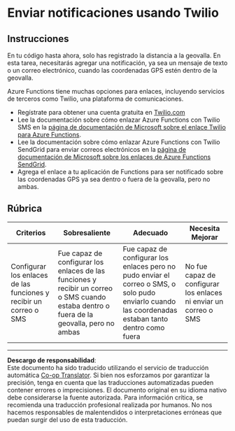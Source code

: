 <!--
CO_OP_TRANSLATOR_METADATA:
{
  "original_hash": "5cb65a6ec4387ed177e145347e8e308e",
  "translation_date": "2025-08-26T15:45:35+00:00",
  "source_file": "3-transport/lessons/4-geofences/assignment.md",
  "language_code": "es"
}
-->
# Enviar notificaciones usando Twilio

## Instrucciones

En tu código hasta ahora, solo has registrado la distancia a la geovalla. En esta tarea, necesitarás agregar una notificación, ya sea un mensaje de texto o un correo electrónico, cuando las coordenadas GPS estén dentro de la geovalla.

Azure Functions tiene muchas opciones para enlaces, incluyendo servicios de terceros como Twilio, una plataforma de comunicaciones.

* Regístrate para obtener una cuenta gratuita en [Twilio.com](https://www.twilio.com)
* Lee la documentación sobre cómo enlazar Azure Functions con Twilio SMS en la [página de documentación de Microsoft sobre el enlace Twilio para Azure Functions](https://docs.microsoft.com/azure/azure-functions/functions-bindings-twilio?WT.mc_id=academic-17441-jabenn&tabs=python).
* Lee la documentación sobre cómo enlazar Azure Functions con Twilio SendGrid para enviar correos electrónicos en la [página de documentación de Microsoft sobre los enlaces de Azure Functions SendGrid](https://docs.microsoft.com/azure/azure-functions/functions-bindings-sendgrid?WT.mc_id=academic-17441-jabenn&tabs=python).
* Agrega el enlace a tu aplicación de Functions para ser notificado sobre las coordenadas GPS ya sea dentro o fuera de la geovalla, pero no ambas.

## Rúbrica

| Criterios | Sobresaliente | Adecuado | Necesita Mejorar |
| --------- | ------------- | -------- | ----------------- |
| Configurar los enlaces de las funciones y recibir un correo o SMS | Fue capaz de configurar los enlaces de las funciones y recibir un correo o SMS cuando estaba dentro o fuera de la geovalla, pero no ambas | Fue capaz de configurar los enlaces pero no pudo enviar el correo o SMS, o solo pudo enviarlo cuando las coordenadas estaban tanto dentro como fuera | No fue capaz de configurar los enlaces ni enviar un correo o SMS |

---

**Descargo de responsabilidad**:  
Este documento ha sido traducido utilizando el servicio de traducción automática [Co-op Translator](https://github.com/Azure/co-op-translator). Si bien nos esforzamos por garantizar la precisión, tenga en cuenta que las traducciones automatizadas pueden contener errores o imprecisiones. El documento original en su idioma nativo debe considerarse la fuente autorizada. Para información crítica, se recomienda una traducción profesional realizada por humanos. No nos hacemos responsables de malentendidos o interpretaciones erróneas que puedan surgir del uso de esta traducción.